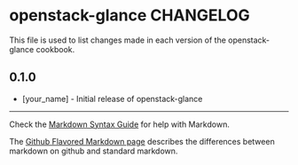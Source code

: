 openstack-glance CHANGELOG
==========================

This file is used to list changes made in each version of the openstack-glance cookbook.

0.1.0
-----
- [your_name] - Initial release of openstack-glance

- - -
Check the [Markdown Syntax Guide](http://daringfireball.net/projects/markdown/syntax) for help with Markdown.

The [Github Flavored Markdown page](http://github.github.com/github-flavored-markdown/) describes the differences between markdown on github and standard markdown.
